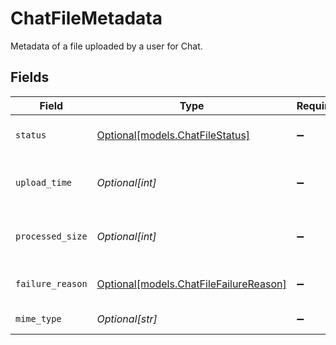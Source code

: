 # ChatFileMetadata

Metadata of a file uploaded by a user for Chat.


## Fields

| Field                                                                        | Type                                                                         | Required                                                                     | Description                                                                  |
| ---------------------------------------------------------------------------- | ---------------------------------------------------------------------------- | ---------------------------------------------------------------------------- | ---------------------------------------------------------------------------- |
| `status`                                                                     | [Optional[models.ChatFileStatus]](../models/chatfilestatus.md)               | :heavy_minus_sign:                                                           | Current status of the file.                                                  |
| `upload_time`                                                                | *Optional[int]*                                                              | :heavy_minus_sign:                                                           | Upload time, in epoch seconds.                                               |
| `processed_size`                                                             | *Optional[int]*                                                              | :heavy_minus_sign:                                                           | Size of the processed file in bytes.                                         |
| `failure_reason`                                                             | [Optional[models.ChatFileFailureReason]](../models/chatfilefailurereason.md) | :heavy_minus_sign:                                                           | Reason for failed status.                                                    |
| `mime_type`                                                                  | *Optional[str]*                                                              | :heavy_minus_sign:                                                           | MIME type of the file.                                                       |